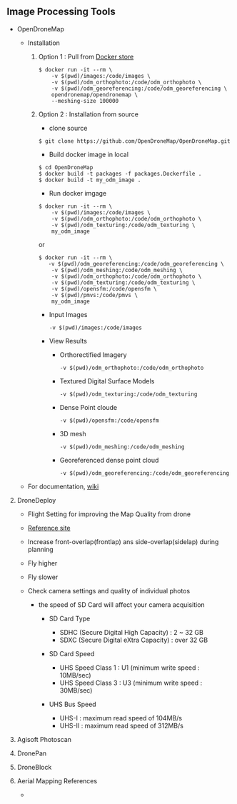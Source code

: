 ## Image Processing Tools

* OpenDroneMap
    
    * Installation 

        1. Option 1 : Pull from [Docker store](https://store.docker.com/community/images/opendronemap/opendronemap)

            ```
            $ docker run -it --rm \
                -v $(pwd)/images:/code/images \ 
                -v $(pwd)/odm_orthophoto:/code/odm_orthophoto \
                -v $(pwd)/odm_georeferencing:/code/odm_georeferencing \
                opendronemap/opendronemap \
                --meshing-size 100000

            ```

        2. Option 2 : Installation from source

            * clone source

            ```
            $ git clone https://github.com/OpenDroneMap/OpenDroneMap.git

            ```

            * Build docker image in local

            ```
            $ cd OpenDroneMap
            $ docker build -t packages -f packages.Dockerfile .
            $ docker build -t my_odm_image .

            ```

            * Run docker imgage

            ```
            $ docker run -it --rm \
                -v $(pwd)/images:/code/images \
                -v $(pwd)/odm_orthophoto:/code/odm_orthophoto \
                -v $(pwd)/odm_texturing:/code/odm_texturing \
                my_odm_image

            ```

            or 

            ```
            $ docker run -it --rm \
               -v $(pwd)/odm_georeferencing:/code/odm_georeferencing \
                -v $(pwd)/odm_meshing:/code/odm_meshing \
                -v $(pwd)/odm_orthophoto:/code/odm_orthophoto \
                -v $(pwd)/odm_texturing:/code/odm_texturing \
                -v $(pwd)/opensfm:/code/opensfm \
                -v $(pwd)/pmvs:/code/pmvs \
                my_odm_image

            ````

            * Input Images

                ` -v $(pwd)/images:/code/images `

            * View Results

                * Orthorectified Imagery

                    ` -v $(pwd)/odm_orthophoto:/code/odm_orthophoto `

                * Textured Digital Surface Models

                    ` -v $(pwd)/odm_texturing:/code/odm_texturing `

                * Dense Point cloude

                    ` -v $(pwd)/opensfm:/code/opensfm `


                * 3D mesh

                    ` -v $(pwd)/odm_meshing:/code/odm_meshing `

                * Georeferenced dense point cloud

                    ` -v $(pwd)/odm_georeferencing:/code/odm_georeferencing `

    * For documentation, [wiki](https://github.com/OpenDroneMap/OpenDroneMap/wiki)

2. DroneDeploy

    * Flight Setting for improving the Map Quality from drone
    
    * [Reference site](https://blog.dronedeploy.com/how-to-improve-the-map-quality-from-your-drone-14b115859fee) 

    * Increase front-overlap(frontlap) ans side-overlap(sidelap) during planning

    * Fly higher

    * Fly slower

    * Check camera settings and quality of individual photos
        
        * the speed of SD Card will affect your camera acquisition
            
            * SD Card Type
                * SDHC (Secure Digital High Capacity) : 2 ~ 32 GB
                * SDXC (Secure Digital eXtra Capacity) : over 32 GB

            * SD Card Speed 
                * UHS Speed Class 1 : U1 (minimum write speed : 10MB/sec)
                * UHS Speed Class 3 : U3 (minimum write speed : 30MB/sec)
                
            * UHS Bus Speed
                * UHS-I : maximum read speed of 104MB/s
                * UHS-II : maximum read speed of 312MB/s

3. Agisoft Photoscan

4. DronePan

5. DroneBlock

6. Aerial Mapping References

    * 
